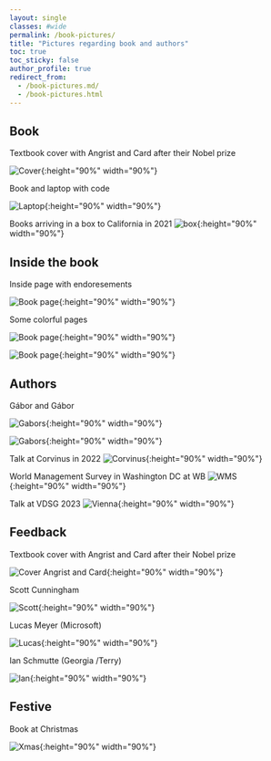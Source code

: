 ```yaml
---
layout: single
classes: #wide
permalink: /book-pictures/
title: "Pictures regarding book and authors"
toc: true
toc_sticky: false
author_profile: true
redirect_from:
  - /book-pictures.md/
  - /book-pictures.html
---
```


## Book

Textbook cover with Angrist and Card after their Nobel prize

![Cover](/images/cover-full_hd.png){:height="90%" width="90%"}

Book and laptop with code

![Laptop](/images/booklaptop.jpg){:height="90%" width="90%"}

Books arriving in a box to California in 2021
![box](/images/book-in-box.jpg){:height="90%" width="90%"}




## Inside the book

Inside page with endoresements

![Book page](/images/book-front.jpg){:height="90%" width="90%"}

Some colorful pages

![Book page](/images/book-withpix1.jpg){:height="90%" width="90%"}

![Book page](/images/book-withpix2.jpg){:height="90%" width="90%"}


## Authors

Gábor and Gábor

![Gabors](/images/gaborok-balaton1a.jpg){:height="90%" width="90%"}


![Gabors](/images/gaborok-balaton2a.png){:height="90%" width="90%"}

Talk at Corvinus in 2022
![Corvinus](/images/bekes-corvinus-talk2.jpg){:height="90%" width="90%"}

World Management Survey in Washington DC at WB
![WMS ](/images/wms-gabors-2022-emc.jpg){:height="90%" width="90%"}

Talk at VDSG 2023
![Vienna](/images/vdsg-highres_503825143.jpeg){:height="90%" width="90%"}


## Feedback

Textbook cover with Angrist and Card after their Nobel prize

![Cover Angrist and Card](/images/bekes_kezdi_angrist_card.jpg){:height="90%" width="90%"}

Scott Cunningham

![Scott](/images/scott-on-gabors-2022sept.twitter.jpg){:height="90%" width="90%"}

Lucas Meyer (Microsoft)

![Lucas](/images/meyer-on-book-2023.png){:height="90%" width="90%"}

Ian Schmutte (Georgia /Terry)

![Ian](/images/instructor-preps2.png.){:height="90%" width="90%"}




## Festive

Book at Christmas

![Xmas](/images/book-xmas-2023.jpg){:height="90%" width="90%"}
